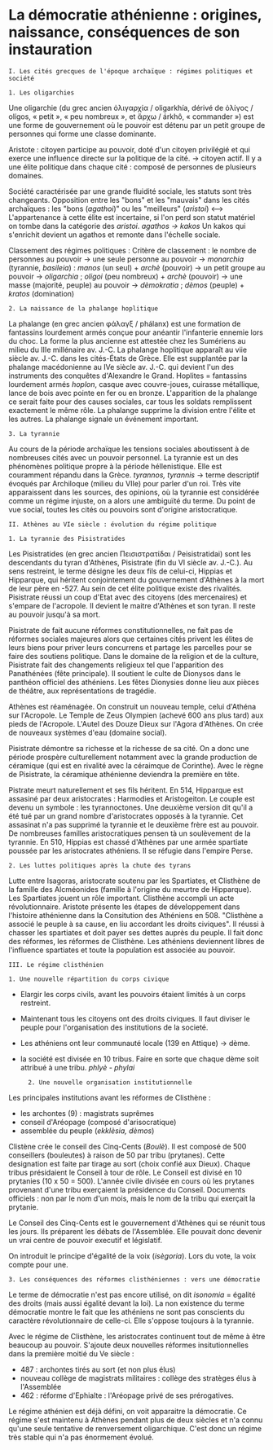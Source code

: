 # La démocratie athénienne : origines, naissance, conséquences de son instauration

	I. Les cités grecques de l'époque archaïque : régimes politiques et société 

	1. Les oligarchies 
	
Une oligarchie (du grec ancien ὀλιγαρχία / oligarkhía, dérivé de ὀλίγος / olígos, « petit », « peu nombreux », et ἄρχω / árkhô, « commander ») est une forme de gouvernement où le pouvoir est détenu par un petit groupe de personnes qui forme une classe dominante.

Aristote : citoyen participe au pouvoir, doté d'un citoyen privilégié et qui exerce une influence directe sur la politique de la cité. -> citoyen actif. 
Il y a une élite politique dans chaque cité : composé de personnes de plusieurs domaines.
 
 Société caractérisée par une grande fluidité sociale, les statuts sont très changeants. 
Opposition entre les "bons" et les "mauvais" dans les cités archaïques : 
les "bons (*agathoi*)" ou les "meilleurs" (*aristoi*) <--> 
L'appartenance à cette élite est incertaine, si l'on perd son statut matériel on tombe dans la catégorie des *aristoi*. *agathos -> kakos*
Un kakos qui s'enrichit devient un agathos et remonte dans l'échelle sociale. 

Classement des régimes politiques :
Critère de classement : le nombre de personnes au pouvoir 
-> une seule personne au pouvoir -> *monarchia* (tyrannie, *basileia*) : *manos* (un seul) + *archè* (pouvoir) 
-> un petit groupe au pouvoir -> *oligarchia* ; *oligoi* (peu nombreux) + *archè* (pouvoir)
-> une masse (majorité, peuple) au pouvoir -> *dèmokratia* ; *dèmos* (peuple) + *kratos* (domination) 

	2. La naissance de la phalange hoplitique

La phalange (en grec ancien φάλαγξ / phálanx) est une formation de fantassins lourdement armés conçue pour anéantir l'infanterie ennemie lors du choc. La forme la plus ancienne est attestée chez les Sumériens au milieu du IIIe millénaire av. J.-C. La phalange hoplitique apparaît au viie siècle av. J.-C. dans les cités-États de Grèce. Elle est supplantée par la phalange macédonienne au IVe siècle av. J.-C. qui devient l'un des instruments des conquêtes d'Alexandre le Grand.
Hoplites = fantassins lourdement armés 
*hoplon*, casque avec couvre-joues, cuirasse métallique, lance de bois avec pointe en fer ou en bronze. 
L'apparition de la phalange ce serait faite pour des causes sociales, car tous les soldats remplissent exactement le même rôle. La phalange supprime la division entre l'élite et les autres. La phalange signale un événement important. 

	3. La tyrannie

Au cours de la période archaïque les tensions sociales aboutissent à de nombreuses cités avec un pouvoir personnel. La tyrannie est un des phénomènes politique propre à la période héllenistique. Elle est couramment répandu dans la Grèce. 
*tyrannos, tyrannis* -> terme descriptif évoqués par Archiloque (milieu du VIIe) pour parler d'un roi. Très vite apparaissent dans les sources, des opinions, où la tyrannie est considérée comme un régime injuste, on a alors une ambiguïté du terme. 
Du point de vue social, toutes les cités ou pouvoirs sont d'origine aristocratique. 


	II. Athènes au VIe siècle : évolution du régime politique 

	1. La tyrannie des Pisistratides 
	
Les Pisistratides (en grec ancien Πεισιστρατίδαι / Peisistratidai) sont les descendants du tyran d'Athènes, Pisistrate (fin du VI siècle av. J.-C.). Au sens restreint, le terme désigne les deux fils de celui-ci, Hippias et Hipparque, qui héritent conjointement du gouvernement d'Athènes à la mort de leur père en -527. 
Au sein de cet élite politique existe des rivalités. Pisistrate réussi un coup d'Etat avec des citoyens (des mercenaires) et s'empare de l'acropole. Il devient le maitre d'Athènes et son tyran. Il reste au pouvoir jusqu'à sa mort. 

Pisistrate de fait aucune réformes constitutionnelles, ne fait pas de réformes sociales majeures alors que certaines cités privent les élites de leurs biens pour priver leurs concurrens et partage les parcelles pour se faire des soutiens politique. 
Dans le domaine de la religion et de la culture, Pisistrate fait des changements religieux tel que l'apparition des Panathénées (fête principale). Il soutient le culte de Dionysos dans le panthéon officiel des athéniens. Les fêtes Dionysies donne lieu aux pièces de théâtre, aux représentations de tragédie. 

Athènes est réaménagée. On construit un nouveau temple, celui d'Athéna sur l'Acropole. Le Temple de Zeus Olympien (achevé 600 ans plus tard) aux pieds de l'Acropole. L'Autel des Douze Dieux sur l'Agora d'Athènes. On crée de nouveaux systèmes d'eau (domaine social). 

Pisistrate démontre sa richesse et la richesse de sa cité. On a donc une période prospère culturellement notamment avec la grande production de céramique (qui est en rivalité avec la céraimque de Corinthe). Avec le règne de Pisistrate, la céramique athénienne deviendra la première en tête.

Pistrate meurt naturellement et ses fils héritent. En 514, Hipparque est assasiné par deux aristocrates : Harmodies et Aristogeiton. Le couple est devenu un symbole : les tyrannoctones. Une deuxième version dit qu'il a été tué par un grand nombre d'aristocrates opposés à la tyrannie. Cet assasinat n'a pas supprimé la tyrannie et le deuxième frère est au pouvoir. De nombreuses familles aristocratiques pensen tà un soulèvement de la tyrannie. En 510, Hippias est chassé d'Athènes par une armée spartiate poussée par les aristocrates athéniens. Il se réfugie dans l'empire Perse. 


	2. Les luttes politiques après la chute des tyrans 
	
Lutte entre Isagoras, aristocrate soutenu par les Spartiates, et Clisthène de la famille des Alcméonides (famille à l'origine du meurtre de Hipparque). Les Spartiates jouent un rôle important. Clisthène accompli un acte révolutionnaire. 
Aristote présente les étapes de développement dans l'histoire athénienne dans la Consitution des Athéniens en 508. "Clisthène a associé le peuple à sa cause, en liu accordant les droits civiques". Il réussi à chasser les spartiates et doit payer ses dettes auprès du peuple. Il fait donc des réformes, les réformes de Clisthène. Les athéniens deviennent libres de l'influence spartiates et toute la population est associée au pouvoir. 
	
	III. Le régime clisthénien 

	1. Une nouvelle répartition du corps civique 
	
- Elargir les corps civils, avant les pouvoirs étaient limités à un corps restreint.
- Maintenant tous les citoyens ont des droits civiques. Il faut diviser le peuple pour l'organisation des institutions de la societé. 
- Les athéniens ont leur communauté locale (139 en Attique) -> dème. 
- la société est divisée en 10 tribus. Faire en sorte que chaque dème soit attribué à une tribu. *phlyè - phylai*

		2. Une nouvelle organisation institutionnelle		
	
Les principales institutions avant les réformes de Clisthène : 
- les archontes (9) : magistrats suprêmes 
- conseil d'Aréopage (composé d'arisocratique)
- assemblée du peuple (*ekklèsia, dèmos*)

Clistène crée le conseil  des Cinq-Cents (*Boulè*). Il est composé de 500 conseillers (bouleutes) à raison de 50 par tribu (prytanes). Cette designation est faite par tirage au sort (choix confié aux Dieux). Chaque tribus présidaient le Conseil à tour de rôle. Le Conseil est divisé en 10 prytanies (10 x 50 = 500). L'année civile divisée en cours où les prytanes provenant d'une tribu exerçaient la présidence du Conseil. Documents officiels : non par le nom d'un mois, mais le nom de la tribu qui exerçait la prytanie. 

Le Conseil des Cinq-Cents est le gouvernement d'Athènes qui se réunit tous les jours. Ils préparent les débats de l'Assemblée. Elle pouvait donc devenir un vrai centre de pouvoir executif et législatif. 

On introduit le principe d'égalité de la voix (*isègoria*). Lors du vote, la voix compte pour une. 

	3. Les conséquences des réformes clisthéniennes : vers une démocratie
	
Le terme de démocratie n'est pas encore utilisé, on dit *isonomia* = égalité des droits (mais aussi égalité devant la loi). La non existence du terme démocratie montre le fait que les athéniens ne sont pas conscients du caractère révolutionnaire de celle-ci. Elle s'oppose toujours à la tyrannie. 

Avec le régime de Clisthène, les aristocrates continuent tout de même à être beaucoup au pouvoir. 
S'ajoute deux nouvelles réformes insitutionnelles dans la première moitié du Ve siècle : 
- 487 : archontes tirés au sort (et non plus élus)
- nouveau collège de magistrats militaires : collège des stratèges élus à l'Assemblée
- 462 : réforme d'Ephialte : l'Aréopage privé de ses prérogatives. 

Le régime athénien est déjà défini, on voit apparaitre la démocratie. Ce régime s'est maintenu à Athènes pendant plus de deux siècles et n'a connu qu'une seule tentative de renversement oligarchique. C'est donc un régime très stable qui n'a pas énormement évolué. 
